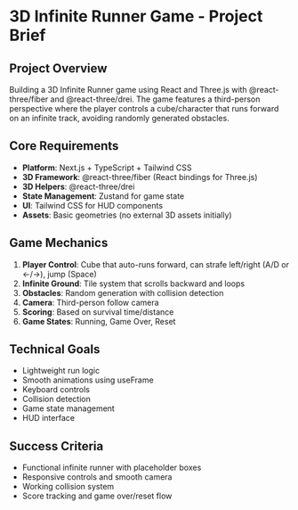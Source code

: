 # 3D Infinite Runner Game - Project Brief

## Project Overview
Building a 3D Infinite Runner game using React and Three.js with @react-three/fiber and @react-three/drei. The game features a third-person perspective where the player controls a cube/character that runs forward on an infinite track, avoiding randomly generated obstacles.

## Core Requirements
- **Platform**: Next.js + TypeScript + Tailwind CSS
- **3D Framework**: @react-three/fiber (React bindings for Three.js)
- **3D Helpers**: @react-three/drei
- **State Management**: Zustand for game state
- **UI**: Tailwind CSS for HUD components
- **Assets**: Basic geometries (no external 3D assets initially)

## Game Mechanics
1. **Player Control**: Cube that auto-runs forward, can strafe left/right (A/D or ←/→), jump (Space)
2. **Infinite Ground**: Tile system that scrolls backward and loops
3. **Obstacles**: Random generation with collision detection
4. **Camera**: Third-person follow camera
5. **Scoring**: Based on survival time/distance
6. **Game States**: Running, Game Over, Reset

## Technical Goals
- Lightweight run logic
- Smooth animations using useFrame
- Keyboard controls
- Collision detection
- Game state management
- HUD interface

## Success Criteria
- Functional infinite runner with placeholder boxes
- Responsive controls and smooth camera
- Working collision system
- Score tracking and game over/reset flow 